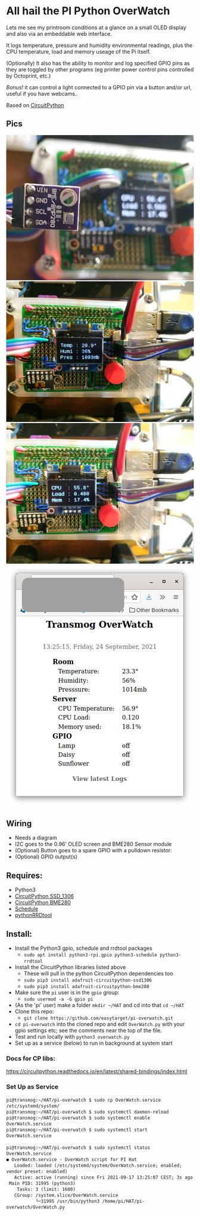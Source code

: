 # All hail the PI Python OverWatch

Lets me see my printroom conditions at a glance on a small OLED display and also via an embeddable web interface. 

It logs temperature, pressure and humidity environmental readings, plus the CPU temperature, load and memory useage of the Pi itself.

(Optionally) It also has the ability to monitor and log specified GPIO pins as they are toggled by other programs (eg printer power control pins controlled by Octoprint, etc.)

_Bonus!_ it can control a light connected to a GPIO pin via a button and/or url, useful if you have webcams..

Based on [CircuitPython](https://github.com/adafruit/circuitpython)

## Pics

![bme280](/docs/pihat-bme280-thumb.jpg)
![env](/docs/pihat-env-thumb.jpg)
![sys](/docs/pihat-sys-thumb.jpg)
![Web](/docs/WebDisplay.png)

## Wiring
* Needs a diagram
* I2C goes to the 0.96' OLED screen and BME280 Sensor module
* (Optional) Button goes to a spare GPIO with a pulldown resistor:
* (Optional) GPIO output(s)

## Requires:
* Python3
* [CircuitPython SSD_1306](https://github.com/adafruit/Adafruit_CircuitPython_SSD1306)
* [CircuitPython BME280](https://github.com/adafruit/Adafruit_CircuitPython_BME280)
* [Schedule](https://github.com/dbader/schedule)
* [pythonRRDtool](https://pythonhosted.org/rrdtool/index.html)

## Install:
* Install the Python3 gpio, schedule and rrdtool packages
  * `sudo apt install python3-rpi.gpio python3-schedule python3-rrdtool`
* Install the CircuitPython libraries listed above
  * These will pull in the python CircuitPython dependencies too
  * `sudo pip3 install adafruit-circuitpython-ssd1306`
  * `sudo pip3 install adafruit-circuitpython-bme280`
* Make sure the `pi` user is in the `gpio` group:
  * `sudo usermod -a -G gpio pi`
* (As the 'pi' user) make a folder `mkdir ~/HAT` and cd into that `cd ~/HAT` 
* Clone this repo:
  * `git clone https://github.com/easytarget/pi-overwatch.git`
* `cd pi-overwatch` into the cloned repo and edit `OverWatch.py` with your gpio settings etc; see the comments near the top of the file.
* Test and run locally with `python3 overwatch.py`
* Set up as a service (below) to run in background at system start

### Docs for CP libs:
https://circuitpython.readthedocs.io/en/latest/shared-bindings/index.html

### Set Up as Service
```
pi@transmog:~/HAT/pi-overwatch $ sudo cp OverWatch.service /etc/systemd/system/
pi@transmog:~/HAT/pi-overwatch $ sudo systemctl daemon-reload
pi@transmog:~/HAT/pi-overwatch $ sudo systemctl enable OverWatch.service
pi@transmog:~/HAT/pi-overwatch $ sudo systemctl start OverWatch.service

pi@transmog:~/HAT/pi-overwatch $ sudo systemctl status OverWatch.service
● OverWatch.service - OverWatch script for PI Hat
   Loaded: loaded (/etc/systemd/system/OverWatch.service; enabled; vendor preset: enabled)
   Active: active (running) since Fri 2021-09-17 13:25:07 CEST; 3s ago
 Main PID: 31995 (python3)
    Tasks: 3 (limit: 1600)
   CGroup: /system.slice/OverWatch.service
           └─31995 /usr/bin/python3 /home/pi/HAT/pi-overwatch/OverWatch.py

```
